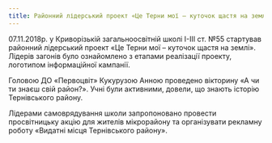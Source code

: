 ```yaml
---
title: Районний лідерський проект «Це Терни мої – куточок щастя на землі»
---
```


07.11.2018р. у Криворізькій загальноосвітній школі І-ІІІ ст. №55 стартував районний лідерський проект «Це Терни мої – куточок щастя на землі». Лідерів загонів було ознайомлено з етапами реалізації проекту, логотипом інформаційної кампанії.

Головою ДО «Первоцвіт» Кукурузою Анною проведено вікторину «А чи ти знаєш свій район?». Учні були активними, довели, що знають історію Тернівського району.

Лідерами самоврядування школи запропоновано провести просвітницьку акцію для жителів мікрорайону та організувати рекламну роботу «Видатні місця Тернівського району».

<youtube id="GhIwpuhf1cs" />

<slideshow id="_/72157675369667118" />
